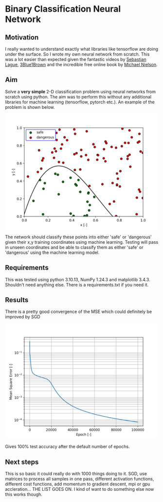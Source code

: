 # Binary Classification Neural Network

## Motivation

I really wanted to understand exactly what libraries like tensorflow are doing under the surface. So I wrote my own neural network from scratch. This was a lot easier than expected given the fantastic videos by [Sebastian Lague](https://www.youtube.com/watch?v=hfMk-kjRv4c&t=2249s), [3Blue1Brown](https://www.youtube.com/watch?v=aircAruvnKk&list=PLZHQObOWTQDNU6R1_67000Dx_ZCJB-3pi) and the incredible free online book by [Michael Nielson](http://neuralnetworksanddeeplearning.com).


## Aim

Solve a **very simple** 2-D classification problem using neural networks from scratch using python. The aim was to perform this without any additional libraries for machine learning (tensorflow, pytorch etc.). An example of the problem is shown below.

<img src="figs/problem.png" alt="Alt text" width="600"/>

The network should classify these points into either 'safe' or 'dangerous' given their x,y training coordinates using machine learning. Testing will pass in unseen coordinates and be able to classify them as either 'safe' or 'dangerous' using the machine learning model.

## Requirements

This was tested using python 3.10.13, NumPy 1.24.3 and matplotlib 3.4.3. Shouldn't need anything else. There is a requirements.txt if you need it.

## Results

There is a pretty good convergence of the MSE which could definitely be improved by SGD

<img src="figs/mse.png" alt="Alt text" width="600"/>

Gives 100% test accuracy after the default number of epochs.

## Next steps

This is so basic it could really do with 1000 things doing to it. SGD, use matrices to process all samples in one pass, different activation functions, different cost functions, add momentum to gradient descent, mpi or gpu accleration... THE LIST GOES ON. I kind of want to do something else now this works though.

